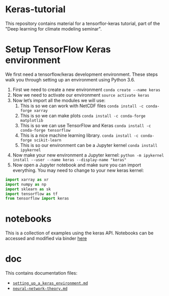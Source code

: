 # Keras-tutorial

This repository contains material for a tensorflor-keras tutorial, part of the "Deep learning for climate modeling seminar".

# Setup TensorFlow Keras environment
We first need a tensorflow/keras development environment. These steps walk you through setting up an environment using Python 3.6.

1. First we need to create a new environment  `conda create --name keras`
2. Now we need to activate our environment `source activate keras`
3. Now let’s import all the modules we will use:
	1. This is so we can work with NetCDF files `conda install -c conda-forge xarray`
	2. This is so we can make plots `conda install -c conda-forge matplotlib`
	3. This is so we can use TensorFlow and Keras  `conda install -c conda-forge tensorflow`
	4. This is a  nice machine learning library. `conda install -c conda-forge scikit-learn`
	5. This  is so our environment can be a Jupyter kernel `conda install ipykernel`
4. Now make your new environment a Jupyter kernel: `python -m ipykernel install --user --name keras --display-name "keras"`
5. Now open a Jupyter notebook and make sure you can import everything. You may need to change to your new keras kernel:  

``` python
import xarray as xr
import numpy as np
import sklearn as sk
import tensorflow as tf
from tensorflow import keras
```

# notebooks
This is a collection of examples using the keras API.
Notebooks can be accessed and modified via binder [here](https://mybinder.org/v2/gh/lgloege/keras-tutorial/master?filepath=notebooks)

# doc
This contains documentation files:
- [`setting_up_a_keras_environment.md`](https://github.com/lgloege/keras-tutorial/blob/master/doc/setup-environment.md)
- [`neural-network-theory.md`](https://github.com/lgloege/keras-tutorial/blob/master/doc/neural-network-theory.md)
